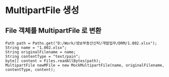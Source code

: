 # MultipartFile 생성

## File 객체를 MultipartFile 로 변환
```
Path path = Paths.get("D:/Work/생보부동산신탁/개발업무/DRM/1.002.xlsx");
String name = "1.002.xlsx";
String originalFilename = name;
String contentType = "text/pain";
byte[] content = Files.readAllBytes(path);
MultipartFile newMFile = new MockMultipartFile(name, originalFilename, contentType, content);
```